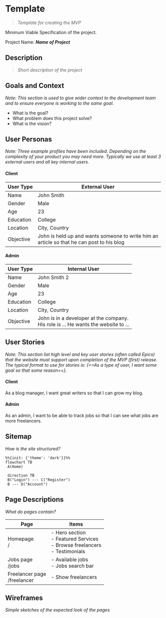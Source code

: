 # Template

> _Template for creating the MVP_

Minimum Viable Specification of the project.

Project Name: _**Name of Project**_

## Description

> _Short description of the project_

## Goals and Context

_Note: This section is used to give wider context to the development team and to ensure everyone is working to the same goal._

- What is the goal?
- What problem does this project solve?
- What is the vision?

## User Personas

_Note: Three example profiles have been included. Depending on the complexity of your product you may need more. Typically we use at least 3 external users and all key internal users._

#### Client

| User Type | External User                                                                                |
| --------- | -------------------------------------------------------------------------------------------- |
| Name      | John Smith                                                                                   |
| Gender    | Male                                                                                         |
| Age       | 23                                                                                           |
| Education | College                                                                                      |
| Location  | City, Country                                                                                |
| Objective | John is held up and wants someone to write him an<br>article so that he can post to his blog |

#### Admin

| User Type | Internal User                                                                         |
| --------- | ------------------------------------------------------------------------------------- |
| Name      | John Smith 2                                                                          |
| Gender    | Male                                                                                  |
| Age       | 23                                                                                    |
| Education | College                                                                               |
| Location  | City, Country                                                                         |
| Objective | John is in a developer at the company.<br>His role is ... He wants the website to ... |

## User Stories

_Note: This section list high level and key user stories (often called Epics) that the website must support upon completion of the MVP (first) release._
_The typical format to use for stories is: {==As a type of user, I want some goal so that some reason==}._

#### Client

As a blog manager, I want great writers so that I can grow my blog.

#### Admin

As an admin, I want to be able to track jobs so that I can see what jobs are more freelancers.

## Sitemap

_How is the site structured?_

```mermaid
%%{init: {'theme': 'dark'}}%%
flowchart TB
 A(Home)

 direction TB
 B("Login") --- C("Register")
 B --- D("Account")
```

## Page Descriptions

_What do pages contain?_

| Page                           | Items                                                                           |
| ------------------------------ | ------------------------------------------------------------------------------- |
| Homepage<br>/                  | - Hero section<br>- Featured Services<br>- Browse freelancers<br>- Testimonials |
| Jobs page<br>/jobs             | - Available jobs<br>- Jobs search bar                                           |
| Freelancer page<br>/freelancer | - Show freelancers                                                              |

## Wireframes

_Simple sketches of the expected look of the pages_


